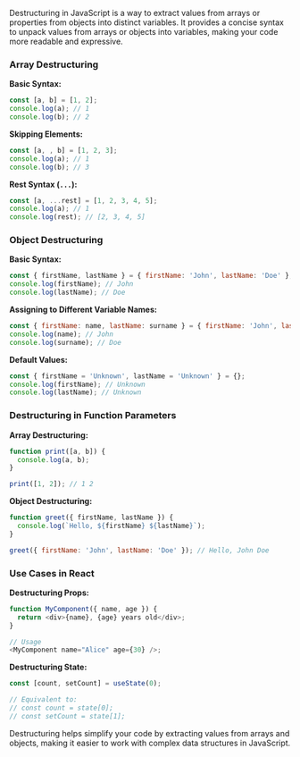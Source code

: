 Destructuring in JavaScript is a way to extract values from arrays or properties from objects into distinct variables. It provides a concise syntax to unpack values from arrays or objects into variables, making your code more readable and expressive.

### Array Destructuring

**Basic Syntax:**
```javascript
const [a, b] = [1, 2];
console.log(a); // 1
console.log(b); // 2
```

**Skipping Elements:**
```javascript
const [a, , b] = [1, 2, 3];
console.log(a); // 1
console.log(b); // 3
```

**Rest Syntax (`...`):**
```javascript
const [a, ...rest] = [1, 2, 3, 4, 5];
console.log(a); // 1
console.log(rest); // [2, 3, 4, 5]
```

### Object Destructuring

**Basic Syntax:**
```javascript
const { firstName, lastName } = { firstName: 'John', lastName: 'Doe' };
console.log(firstName); // John
console.log(lastName); // Doe
```

**Assigning to Different Variable Names:**
```javascript
const { firstName: name, lastName: surname } = { firstName: 'John', lastName: 'Doe' };
console.log(name); // John
console.log(surname); // Doe
```

**Default Values:**
```javascript
const { firstName = 'Unknown', lastName = 'Unknown' } = {};
console.log(firstName); // Unknown
console.log(lastName); // Unknown
```

### Destructuring in Function Parameters

**Array Destructuring:**
```javascript
function print([a, b]) {
  console.log(a, b);
}

print([1, 2]); // 1 2
```

**Object Destructuring:**
```javascript
function greet({ firstName, lastName }) {
  console.log(`Hello, ${firstName} ${lastName}`);
}

greet({ firstName: 'John', lastName: 'Doe' }); // Hello, John Doe
```

### Use Cases in React

**Destructuring Props:**
```javascript
function MyComponent({ name, age }) {
  return <div>{name}, {age} years old</div>;
}

// Usage
<MyComponent name="Alice" age={30} />;
```

**Destructuring State:**
```javascript
const [count, setCount] = useState(0);

// Equivalent to:
// const count = state[0];
// const setCount = state[1];
```

Destructuring helps simplify your code by extracting values from arrays and objects, making it easier to work with complex data structures in JavaScript.
